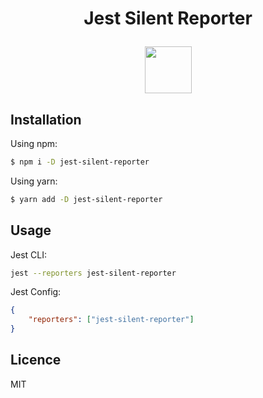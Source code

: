 <h1 align="center">
  <p>Jest Silent Reporter</p>
  <img src="http://dp.hanlon.io/0w0r3N1P1y1y/shh.png" height="75" width="75"/>
</h1>

## Installation

Using npm:

```bash
$ npm i -D jest-silent-reporter
```

Using yarn:

```bash
$ yarn add -D jest-silent-reporter
```

## Usage

Jest CLI:

```bash
jest --reporters jest-silent-reporter
```

Jest Config:

```json
{
    "reporters": ["jest-silent-reporter"]
}
```

## Licence
MIT
